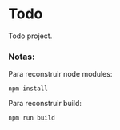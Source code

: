 # Todo

Todo project.

### Notas:
Para reconstruir node modules:
```
npm install
```

Para reconstruir build:
```
npm run build
```